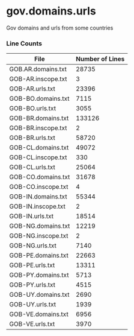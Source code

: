 # gov.domains.urls
Gov domains and urls from some countries


### Line Counts
File | Number of Lines
---- | ---------------
GOB.AR.domains.txt | 28735
GOB-AR.inscope.txt | 3
GOB-AR.urls.txt | 23396
GOB-BO.domains.txt | 7115
GOB-BO.urls.txt | 3055
GOB-BR.domains.txt | 133126
GOB-BR.inscope.txt | 2
GOB-BR.urls.txt | 58720
GOB-CL.domains.txt | 49072
GOB-CL.inscope.txt | 330
GOB-CL.urls.txt | 25064
GOB-CO.domains.txt | 31678
GOB-CO.inscope.txt | 4
GOB-IN.domains.txt | 55344
GOB-IN.inscope.txt | 2
GOB-IN.urls.txt | 18514
GOB-NG.domains.txt | 12219
GOB-NG.inscope.txt | 2
GOB-NG.urls.txt | 7140
GOB-PE.domains.txt | 22663
GOB-PE.urls.txt | 13311
GOB-PY.domains.txt | 5713
GOB-PY.urls.txt | 4515
GOB-UY.domains.txt | 2690
GOB-UY.urls.txt | 1939
GOB-VE.domains.txt | 6956
GOB-VE.urls.txt | 3970

